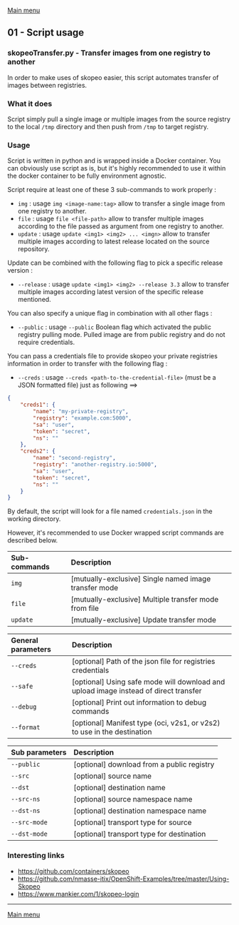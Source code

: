 [Main menu](../README.md)

## 01 - Script usage
### skopeoTransfer.py - Transfer images from one registry to another

In order to make uses of skopeo easier, this script automates transfer of images between registries.

### What it does

Script simply pull a single image or multiple images from the source registry to the local `/tmp` directory and then push from `/tmp` to target registry.

### Usage

Script is written in python and is wrapped inside a Docker container. You can obviously use script as is, but it's highly recommended to use it within the docker container to be fully environment agnostic.

Script require at least one of these 3 sub-commands to work properly :

- `img` : usage `img <image-name:tag>` allow to transfer a single image from one registry to another.
- `file` : usage `file <file-path>` allow to transfer multiple images according to the file passed as argument from one registry to another.
- `update` : usage `update <img1> <img2> ... <imgn>` allow to transfer multiple images according to latest release located on the source repository.

Update can be combined with the following flag to pick a specific release version :
- `--release` : usage `update <img1> <img2> --release 3.3` allow to transfer multiple images according latest version of the specific release mentioned.

You can also specify a unique flag in combination with all other flags :
- `--public` : usage `--public` Boolean flag which activated the public registry pulling mode. Pulled image are from public registry and do not require credentials.

You can pass a credentials file to provide skopeo your private registries information in order to transfer with the following flag :
- `--creds` : usage `--creds <path-to-the-credential-file>` (must be a JSON formatted file) just as following ==>
```json
{
    "creds1": {
        "name": "my-private-registry",
        "registry": "example.com:5000",
        "sa": "user",
        "token": "secret",
        "ns": ""
    },
    "creds2": {
        "name": "second-registry",
        "registry": "another-registry.io:5000",
        "sa": "user",
        "token": "secret",
        "ns": ""
    }
}
```
By default, the script will look for a file named `credentials.json` in the working directory.

However, it's recommended to use Docker wrapped script commands are described below.

<!-- markdownlint-disable MD038 -->
| Sub-commands               | Description                                                                              |
| :------------------------- | :--------------------------------------------------------------------------------------- |
| `img`                      | [mutually-exclusive] Single named image transfer mode                                    |
| `file`                     | [mutually-exclusive] Multiple transfer mode from file                                    | 
| `update`                   | [mutually-exclusive] Update transfer mode                                                |

| General parameters         | Description                                                                              |
| :------------------------- | :--------------------------------------------------------------------------------------- |
| `--creds`                  | [optional] Path of the json file for registries credentials                              |
| `--safe`                   | [optional] Using safe mode will download and upload image instead of direct transfer     |
| `--debug`                  | [optional] Print out information to debug commands                                       |
| `--format`                 | [optional] Manifest type (oci, v2s1, or v2s2) to use in the destination                  |

| Sub parameters             | Description                                                                              |
| :------------------------- | :--------------------------------------------------------------------------------------- |
| `--public`                 | [optional] download from a public registry                                               |
| `--src`                    | [optional] source name                                                                   |
| `--dst`                    | [optional] destination name                                                              |
| `--src-ns`                 | [optional] source namespace name                                                         |
| `--dst-ns`                 | [optional] destination namespace name                                                    |
| `--src-mode`               | [optional] transport type for source                                                     |
| `--dst-mode`               | [optional] transport type for destination                                                |
<!-- markdownlint-enable MD038 -->


### Interesting links

- https://github.com/containers/skopeo
- https://github.com/nmasse-itix/OpenShift-Examples/tree/master/Using-Skopeo
- https://www.mankier.com/1/skopeo-login

---------------------------------------------------------------------------------------------------------------------------------

[Main menu](../README.md)

